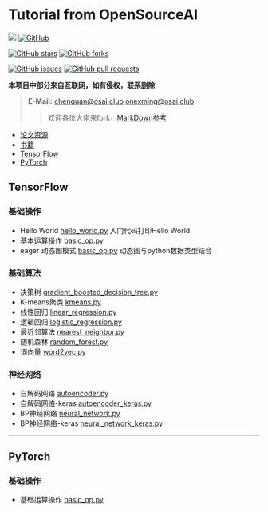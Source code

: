 # Tutorial from OpenSourceAI

[![](https://img.shields.io/badge/launch-Jupyter-red.svg)](https://mybinder.org/v2/gh/OpenSourceAI/tutorial/master)
[![GitHub](https://img.shields.io/github/license/OpenSourceAI/tutorial.svg)](https://github.com/OpenSourceAI/tutorial/blob/master/LICENSE)

[![GitHub stars](https://img.shields.io/github/stars/opensourceai/tutorial.svg?style=social)](https://github.com/OpenSourceAI/tutorial/stargazers)
[![GitHub forks](https://img.shields.io/github/forks/opensourceai/tutorial.svg?style=social)](https://github.com/OpenSourceAI/tutorial/fork)


[![GitHub issues](https://img.shields.io/github/issues/opensourceai/tutorial.svg)](https://github.com/OpenSourceAI/tutorial/issues)
[![GitHub pull requests](https://img.shields.io/github/issues-pr/opensourceai/tutorial.svg)](https://github.com/OpenSourceAI/tutorial/pulls)





**本项目中部分来自互联网，如有侵权，联系删除**

> **E-Mail:** chenquan@osai.club onexming@osai.club
>> 欢迎各位大佬来fork，[MarkDown参考](https://github.com/ChenQuan/README)
- [论文资源](paper/README.md)
- [书籍](book/README.md)
- [TensorFlow](tensorflow/README.md)
- [PyTorch](pytorch/README.md)

## TensorFlow
### 基础操作
- Hello World [hello_world.py](tensorflow/example/01basic_op/hello_world.py) 入门代码打印Hello World
- 基本运算操作 [basic_op.py](tensorflow/example/01basic_op/basic_op.py) 
- eager 动态图模式 [basic_op.py](tensorflow/example/01basic_op/eager_api.py) 动态图与python数据类型结合

### 基础算法
- 决策树 [gradient_boosted_decision_tree.py](tensorflow/example/02basic_model/gradient_boosted_decision_tree.py)
- K-means聚类 [kmeans.py](tensorflow/example/02basic_model/kmeans.py)
- 线性回归 [linear_regression.py](tensorflow/example/02basic_model/linear_regression.py)
- 逻辑回归 [logistic_regression.py](tensorflow/example/02basic_model/logistic_regression.py)
- 最近邻算法 [nearest_neighbor.py](tensorflow/example/02basic_model/nearest_neighbor.py)
- 随机森林 [random_forest.py](tensorflow/example/02basic_model/random_forest.py)
- 词向量 [word2vec.py](tensorflow/example/02basic_model/word2vec.py)



### 神经网络
- 自解码网络 [autoencoder.py](tensorflow/example/03NN/autoencoder.py)
- 自解码网络-keras [autoencoder_keras.py](tensorflow/example/03NN/autoencoder_keras.py)
- BP神经网络 [neural_network.py](tensorflow/example/03NN/neural_network_raw.py)
- BP神经网络-keras [neural_network_keras.py](tensorflow/example/03NN/neural_network_keras.py)

---

## PyTorch
### 基础操作
- 基础运算操作 [basic_op.py](pytorch/example/01basic_op/basic_op.py)
